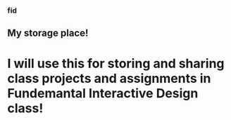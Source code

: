 ### fid
## My storage place!
# I will use this for storing and sharing class projects and assignments in Fundemantal Interactive Design class!

